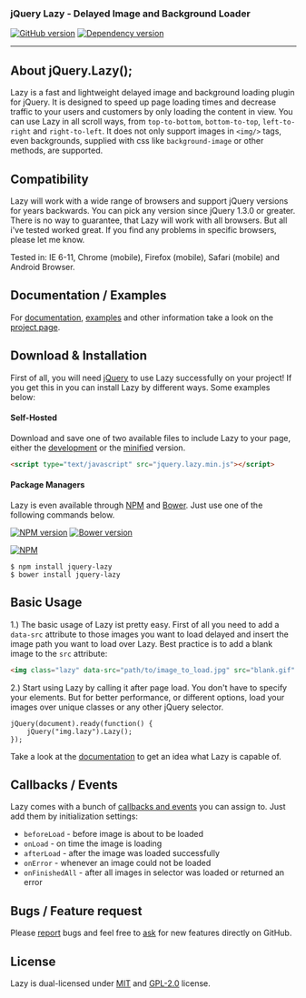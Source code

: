 ### jQuery Lazy - Delayed Image and Background Loader
[![GitHub version](https://badge.fury.io/gh/eisbehr-%2Fjquery.lazy.svg)](http://github.com/eisbehr-/jquery.lazy)
[![Dependency version](https://david-dm.org/eisbehr-/jquery.lazy.png)](https://david-dm.org/eisbehr-/jquery.lazy)

---

## About jQuery.Lazy();
Lazy is a fast and lightweight delayed image and background loading plugin for jQuery. It is designed to speed up page loading times and decrease traffic to your users and customers by only loading the content in view. You can use Lazy in all scroll ways, from `top-to-bottom`, `bottom-to-top`, `left-to-right` and `right-to-left`. It does not only support images in `<img/>` tags, even backgrounds, supplied with css like `background-image` or other methods, are supported.


## Compatibility
Lazy will work with a wide range of browsers and support jQuery versions for years backwards. You can pick any version since jQuery 1.3.0 or greater. There is no way to guarantee, that Lazy will work with all browsers. But all i've tested worked great. If you find any problems in specific browsers, please let me know. 

Tested in: IE 6-11, Chrome (mobile), Firefox (mobile), Safari (mobile) and Android Browser.


## Documentation / Examples
For [documentation](http://jquery.eisbehr.de/lazy/#parameter), [examples](http://jquery.eisbehr.de/lazy/#examples) and other information take a look on the [project page](http://jquery.eisbehr.de/lazy/).


## Download & Installation
First of all, you will need [jQuery](http://jquery.com) to use Lazy successfully on your project! If you get this in you can install Lazy by different ways. Some examples below:

#### Self-Hosted
Download and save one of two available files to include Lazy to your page, either the [development](http://raw.githubusercontent.com/eisbehr-/jquery.lazy/master/jquery.lazy.js) or the [minified](http://raw.githubusercontent.com/eisbehr-/jquery.lazy/master/jquery.lazy.min.js) version.
```HTML
<script type="text/javascript" src="jquery.lazy.min.js"></script>
```

#### Package Managers
Lazy is even available through [NPM](http://npmjs.org) and [Bower](http://bower.io). Just use one of the following commands below.

[![NPM version](https://badge.fury.io/js/jquery-lazy.svg)](http://www.npmjs.org/package/jquery-lazy)
[![Bower version](https://badge.fury.io/bo/jquery-lazy.svg)](http://bower.io/search/?q=jquery-lazy)

[![NPM](https://nodei.co/npm/jquery-lazy.png?compact=true)](https://nodei.co/npm/jquery-lazy/)
```
$ npm install jquery-lazy
$ bower install jquery-lazy
```


## Basic Usage
1.) The basic usage of Lazy ist pretty easy. First of all you need to add a `data-src` attribute to those images you want to load delayed and insert the image path you want to load over Lazy. Best practice is to add a blank image to the `src` attribute: 
```HTML
<img class="lazy" data-src="path/to/image_to_load.jpg" src="blank.gif" />
```

2.) Start using Lazy by calling it after page load. You don't have to specify your elements. 
But for better performance, or different options, load your images over unique classes or any other jQuery selector. 
```JS
jQuery(document).ready(function() {
    jQuery("img.lazy").Lazy();
});
```
Take a look at the [documentation](http://jquery.eisbehr.de/lazy/) to get an idea what Lazy is capable of.


## Callbacks / Events
Lazy comes with a bunch of [callbacks and events](http://jquery.eisbehr.de/lazy/index.php?c=callback) you can assign to. Just add them by initialization settings:
* `beforeLoad` - before image is about to be loaded
* `onLoad` - on time the image is loading
* `afterLoad` - after the image was loaded successfully
* `onError` - whenever an image could not be loaded
* `onFinishedAll` - after all images in selector was loaded or returned an error


## Bugs / Feature request
Please [report](http://github.com/eisbehr-/jquery.lazy/issues) bugs and feel free to [ask](http://github.com/eisbehr-/jquery.lazy/issues) for new features directly on GitHub.


## License
Lazy is dual-licensed under [MIT](http://www.opensource.org/licenses/mit-license.php) and [GPL-2.0](http://www.gnu.org/licenses/gpl-2.0.html) license.
